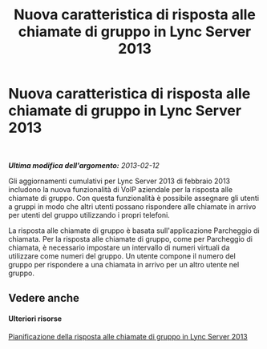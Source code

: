 ﻿---
title: Nuova caratteristica di risposta alle chiamate di gruppo in Lync Server 2013
TOCTitle: Nuova caratteristica di risposta alle chiamate di gruppo in Lync Server 2013
ms:assetid: 59ec90d6-0ec6-4635-91f9-78a6dd02b93c
ms:mtpsurl: https://technet.microsoft.com/it-it/library/JJ945630(v=OCS.15)
ms:contentKeyID: 52062162
ms.date: 08/24/2015
mtps_version: v=OCS.15
ms.translationtype: HT
---

# Nuova caratteristica di risposta alle chiamate di gruppo in Lync Server 2013

 

_**Ultima modifica dell'argomento:** 2013-02-12_

Gli aggiornamenti cumulativi per Lync Server 2013 di febbraio 2013 includono la nuova funzionalità di VoIP aziendale per la risposta alle chiamate di gruppo. Con questa funzionalità è possibile assegnare gli utenti a gruppi in modo che altri utenti possano rispondere alle chiamate in arrivo per utenti del gruppo utilizzando i propri telefoni.

La risposta alle chiamate di gruppo è basata sull'applicazione Parcheggio di chiamata. Per la risposta alle chiamate di gruppo, come per Parcheggio di chiamata, è necessario impostare un intervallo di numeri virtuali da utilizzare come numeri del gruppo. Un utente compone il numero del gruppo per rispondere a una chiamata in arrivo per un altro utente nel gruppo.

## Vedere anche

#### Ulteriori risorse

[Pianificazione della risposta alle chiamate di gruppo in Lync Server 2013](lync-server-2013-planning-for-group-call-pickup.md)

